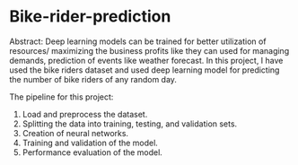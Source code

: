 # Bike-rider-prediction
Abstract: Deep learning models can be trained for better utilization of resources/ maximizing the business profits like they can used for managing demands, prediction of events like weather forecast.
In this project, I have used the bike riders dataset and used deep learning model for predicting the number of bike riders of any random day. 

The pipeline for this project:
1. Load and preprocess the dataset.
2. Splitting the data into training, testing, and validation sets.
3. Creation of neural networks.
4. Training and validation of the model.
5. Performance evaluation of the model.

